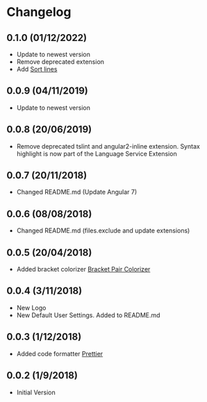 # Changelog

## 0.1.0 (01/12/2022)

- Update to newest version
- Remove deprecated extension
- Add [Sort lines](https://marketplace.visualstudio.com/items?itemName=Tyriar.sort-lines)

<a name="0.0.9"></a>

## 0.0.9 (04/11/2019)

- Update to newest version

<a name="0.0.8"></a>

## 0.0.8 (20/06/2019)

- Remove deprecated tslint and angular2-inline extension. Syntax highlight is now part of the Language Service Extension

<a name="0.0.7"></a>

## 0.0.7 (20/11/2018)

- Changed README.md (Update Angular 7)

<a name="0.0.6"></a>

## 0.0.6 (08/08/2018)

- Changed README.md (files.exclude and update extensions)

<a name="0.0.5"></a>

## 0.0.5 (20/04/2018)

- Added bracket colorizer [Bracket Pair Colorizer](https://marketplace.visualstudio.com/items?itemName=CoenraadS.bracket-pair-colorizer)

<a name="0.0.4"></a>

## 0.0.4 (3/11/2018)

- New Logo
- New Default User Settings. Added to README.md

<a name="0.0.3"></a>

## 0.0.3 (1/12/2018)

- Added code formatter [Prettier](https://marketplace.visualstudio.com/items?itemName=esbenp.prettier-vscode)

<a name="0.0.2"></a>

## 0.0.2 (1/9/2018)

- Initial Version
